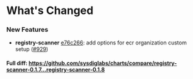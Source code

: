 # What's Changed

### New Features
- **registry-scanner** [e76c266](https://github.com/sysdiglabs/charts/commit/e76c26685d9b22a060fe5aff859c12612644a5bf): add options for ecr organization custom setup ([#929](https://github.com/sysdiglabs/charts/issues/929))

#### Full diff: https://github.com/sysdiglabs/charts/compare/registry-scanner-0.1.7...registry-scanner-0.1.8
